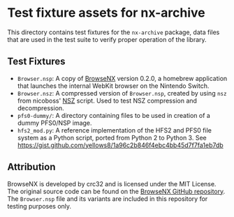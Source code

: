 # Test fixture assets for nx-archive

This directory contains test fixtures for the `nx-archive` package, data files that are used in the test suite to verify proper operation of the library.

## Test Fixtures

- `Browser.nsp`: A copy of [BrowseNX](https://github.com/crc-32/BrowseNX) version 0.2.0, a homebrew application that launches the internal WebKit browser on the Nintendo Switch.
- `Browser.nsz`: A compressed version of `Browser.nsp`, created by using `nsz` from nicoboss' [NSZ](https://github.com/nicoboss/nsz) script. Used to test NSZ compression and decompression.
- `pfs0-dummy/`: A directory containing files to be used in creation of a dummy PFS0/NSP image.
- `hfs2_mod.py`: A reference implementation of the HFS2 and PFS0 file system as a Python script, ported from Python 2 to Python 3. See https://gist.github.com/yellows8/1a96c2b846f4ebc4bb45d7f7fa1eb7db
    

## Attribution

BrowseNX is developed by crc32 and is licensed under the MIT License. The original source code can be found on the [BrowseNX GitHub repository](https://github.com/crc-32/BrowseNX). The `Browser.nsp` file and its variants are included in this repository for testing purposes only.
